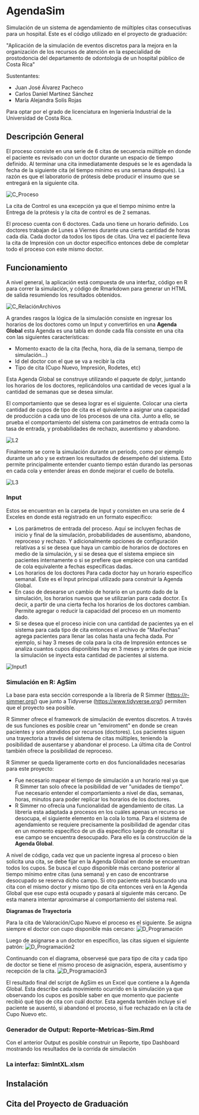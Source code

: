 # AgendaSim

 Simulación de un sistema de agendamiento de múltiples citas consecutivas para un hospital. Este es el código utilizado en el proyecto de graduación:

"Aplicación de la simulación de eventos discretos para la mejora en la 
organización de los recursos de atención en la especialidad de prostodoncia 
del departamento de odontología de un hospital público de Costa Rica"

Sustentantes:
- Juan José Álvarez Pacheco
- Carlos Daniel Martínez Sánchez
- María Alejandra Solís Rojas

Para optar por el grado de licenciatura en Ingeniería Industrial de la Universidad de Costa Rica.

## Descripción General

El proceso consiste en una serie de 6 citas de secuencia múltiple en donde el paciente es revisado con un doctor durante un espacio de tiempo definido. Al terminar una cita inmediatamente después se le es agendada la fecha de la siguiente cita (el tiempo mínimo es una semana después). La razón es que el laboratorio de prótesis debe producir el insumo que se entregará en la siguiente cita. 

![C_Proceso](https://github.com/Tricipy/AgendaSim/assets/75949039/5146a23c-3fc1-4790-a42f-d9c37f471c14)

La cita de Control es una excepción ya que el tiempo mínimo entre la Entrega de la prótesis y la cita de control es de 2 semanas.

El proceso cuenta con 6 doctores. Cada uno tiene un horario definido. Los doctores trabajan de Lunes a Viernes durante una cierta cantidad de horas cada día. Cada doctor da todos los tipos de citas. Una vez el paciente lleva la cita de Impresión con un doctor específico entonces debe de completar todo el proceso con este mismo doctor.

## Funcionamiento
A nivel general, la aplicación está compuesta de una interfaz, código en R para correr la simulación, y código de Rmarkdown para generar un HTML de salida resumiendo los resultados obtenidos.

![C_RelaciónArchivos](https://github.com/Tricipy/AgendaSim/assets/75949039/4b1d7a64-6f22-458c-a602-42c8b8aa6d53)

A grandes rasgos la lógica de la simulación consiste en ingresar los horarios de los doctores como un Input y convertirlos en una **Agenda Global** esta Agenda es una tabla en donde cada fila consiste en una cita con las siguientes características:
- Momento exacto de la cita (fecha, hora, día de la semana, tiempo de simulación...)
- Id del doctor con el que se va a recibir la cita
- Tipo de cita (Cupo Nuevo, Impresión, Rodetes, etc)

Esta Agenda Global se construye utilizando el paquete de dplyr, juntando los horarios de los doctores, replicándolos una cantidad de veces igual a la cantidad de semanas que se desea simular.

El comportamiento que se desea lograr es el siguiente. Colocar una cierta cantidad de cupos de tipo de cita es el quivalente a asignar una capacidad de producción a cada uno de los procesos de una cita. Junto a ello, se prueba el comportamiento del sistema con parámetros de entrada como la tasa de entrada, y probabilidades de rechazo, ausentismo y abandono.

 ![L2](https://github.com/Tricipy/AgendaSim/assets/75949039/f6e73b7c-5b52-4b31-a885-1b49a00b7f6f)

Finalmente se corre la simulación durante un periodo, como por ejemplo durante un año y se extraen los resultados de desempeño del sistema. Esto permite principalmente entender cuanto tiempo están durando las personas en cada cola y entender áreas en donde mejorar el cuello de botella.

![L3](https://github.com/Tricipy/AgendaSim/assets/75949039/1f77f695-7006-4946-a9ca-dd1cc229b759)

### Input

Estos se encuentran en la carpeta de Input y consisten en una serie de 4 Exceles en donde está registrado en un formato específico:
- Los parámetros de entrada del proceso. Aquí se incluyen fechas de inicio y final de la simulación, probabilidades de ausentismo, abandono, reproceso y rechazo. Y adicionalmente opciones de configuración relativas a si se desea que haya un cambio de horarios de doctores en medio de la simulación, y si se desea que el sistema empiece sin pacientes internamente o si se prefiere que empiece con una cantidad de cola equivalente a fechas específicas dadas.
- Los horarios de los doctores Para cada doctor hay un horario específico semanal. Este es el Input principal utilizado para construir la Agenda Global.
- En caso de desearse un cambio de horario en un punto dado de la simulación, los horarios nuevos que se utilizarían para cada doctor. Es decir, a partir de una cierta fecha los horarios de los doctores cambian. Permite agregar o reducir la capacidad del proceso en un momento dado.
- Si se desea que el proceso inicie con una cantidad de pacientes ya en el sistema para cada tipo de cita entonces el archivo de "MaxFechas" agrega pacientes para llenar las colas hasta una fecha dada. Por ejemplo, si hay 3 meses de cola para la cita de Impresión entonces se analiza cuantos cupos disponibles hay en 3 meses y antes de que inicie la simulación se inyecta esta cantidad de pacientes al sistema.

![Input1](https://github.com/Tricipy/AgendaSim/assets/75949039/d143e991-115a-44c3-af16-bee359bd4c97)

### Simulación en R: AgSim

La base para esta sección corresponde a la librería de R Simmer (https://r-simmer.org/) que junto a Tidyverse (https://www.tidyverse.org/) permiten que el proyecto sea posible.

R Simmer ofrece el framework de simulación de eventos discretos. A través de sus funciones es posible crear un "enviroment" en donde se crean pacientes y son atendidos por recursos (doctores). Los pacientes siguen una trayectoria a través del sistema de citas múltiples, teniendo la posibilidad de ausentarse y abandonar el proceso. La última cita de Control también ofrece la posibilidad de reproceso.

R Simmer se queda ligeramente corto en dos funcionalidades necesarias para este proyecto: 
- Fue necesario mapear el tiempo de simulación a un horario real ya que R Simmer tan solo ofrece la posibilidad de ver "unidades de tiempo". Fue necesario entender el comportamiento a nivel de días, semanas, horas, minutos para poder replicar los horarios de los doctores.
- R Simmer no ofrecía una funcionalidad de agendamiento de citas. La librería esta adaptada a procesos en los cuáles apenas un recurso se desocupa, el siguiente elemento en la cola lo toma. Para el sistema de agendamiento se requiere precisamente la posibilidad de agendar citas en un momento específico de un día específico luego de consultar si ese campo se encuentra desocupado. Para ello es la construcción de la **Agenda Global**.

A nivel de código, cada vez que un paciente ingresa al proceso o bien solicita una cita, se debe fijar en la Agenda Global en donde se encuentran todos los cupos. Se busca el cupo disponible más cercano posterior al tiempo mínimo entre citas (una semana) y en caso de encontrarse desocupado se reserva dicho campo. Si otro paciente está buscando una cita con el mismo doctor y mismo tipo de cita entonces verá en la Agenda Global que ese cupo está ocupado y pasará al siguiente más cercano. De esta manera intentar aproximarse al comportamiento del sistema real.


**Diagramas de Trayectoria**

Para la cita de Valoración/Cupo Nuevo el proceso es el siguiente. Se asigna siempre el doctor con cupo disponible más cercano:
![D_Programación](https://github.com/Tricipy/AgendaSim/assets/75949039/6faa8ebe-cbf1-423f-a78d-7755f028ed96)

Luego de asignarse a un doctor en específico, las citas siguen el siguiente patrón:
![D_Programación2](https://github.com/Tricipy/AgendaSim/assets/75949039/7891a98d-65c5-4371-8bb4-d87f027c688d)

Continuando con el diagrama, observesé que  para tipo de cita y cada tipo de doctor se tiene el mismo proceso de asignación, espera, ausentismo y recepción de la cita.
![D_Programación3](https://github.com/Tricipy/AgendaSim/assets/75949039/2d9c83c8-6ab6-4653-adbb-a6022e4a6639)

El resultado final del script de AgSim es un Excel que contiene a la Agenda Global. Esta describe cada movimiento ocurrido en la simulación ya que observando los cupos es posible saber en que momento que paciente recibió qué tipo de cita con cuál doctor. Esta agenda también incluye si el paciente se ausentó, si abandonó el proceso, si fue rechazado en la cita de Cupo Nuevo etc.

### Generador de Output: Reporte-Metricas-Sim.Rmd

Con el anterior Output es posible construir un Reporte, tipo Dashboard mostrando los resultados de la corrida de simulación


### La interfaz: SimIntXL.xlsm

## Instalación 

## Cita del Proyecto de Graduación
